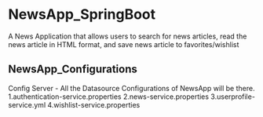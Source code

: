 # NewsApp_SpringBoot
A News Application that allows users to search for news articles, read the news article in HTML format, and save news article to favorites/wishlist
## NewsApp_Configurations
Config Server - All the Datasource Configurations of NewsApp will be there.
1.authentication-service.properties
2.news-service.properties
3.userprofile-service.yml
4.wishlist-service.properties
